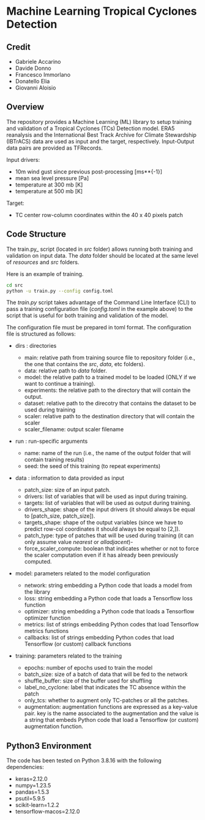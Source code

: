 # Machine Learning Tropical Cyclones Detection

## Credit
- Gabriele Accarino
- Davide Donno
- Francesco Immorlano
- Donatello Elia
- Giovanni Aloisio

## Overview
The repository provides a Machine Learning (ML) library to setup training and validation of a Tropical Cyclones (TCs) Detection model. ERA5 reanalysis and the International Best Track Archive for Climate Stewardship (IBTrACS) data are used as input and the target, respectively. Input-Output data pairs are provided as TFRecords.

Input drivers:
- 10m wind gust since previous post-processing [ms**{-1}]
- mean sea level pressure [Pa]
- temperature at 300 mb [K]
- temperature at 500 mb [K]

Target:
- TC center row-column coordinates within the 40 x 40 pixels patch 

## Code Structure

The train.py_ script (located in _src_ folder) allows running both training and validation on input data. The _data_ folder should be located at the same level of _resources_ and _src_ folders. 

Here is an example of training.

```bash
cd src
python -u train.py --config config.toml
```
The _train.py_ script takes advantage of the Command Line Interface (CLI) to pass a training configuration file (_config.toml_ in the example above) to the script that is useful for both training and validation of the model.

The configuration file must be prepared in toml format. The configuration file is structured as follows:

- dirs : directories
    - main: relative path from training source file to repository folder (i.e., the one that contains the _src_, _data_, etc folders).
    - data: relative path to _data_ folder.
    - model: the relative path to a trained model to be loaded (ONLY if we want to continue a training).
    - experiments: the relative path to the directory that will contain the output.
    - dataset: relative path to the direcotry that contains the dataset to be used during training
    - scaler: relative path to the destination directory that will contain the scaler
    - scaler_filename: output scaler filename

- run : run-specific arguments
    - name: name of the run (i.e., the name of the output folder that will contain training results)
    - seed: the seed of this training (to repeat experiments)

- data : information to data provided as input
    - patch_size: size of an input patch.
    - drivers: list of variables that will be used as input during training.
    - targets: list of variables that will be used as output during training.
    - drivers_shape: shape of the input drivers (it should always be equal to [patch_size, patch_size]).
    - targets_shape: shape of the output variables (since we have to predict row-col coordinates it should always be equal to [2,]).
    - patch_type: type of patches that will be used during training (it can only assume value _nearest_ or _alladjacent_)-
    - force_scaler_compute: boolean that indicates whether or not to force the scaler computation even if it has already been previously computed.

- model: parameters related to the model configuration
    - network: string embedding a Python code that loads a model from the library
    - loss: string embedding a Python code that loads a Tensorflow loss function
    - optimizer: string embedding a Python code that loads a Tensorflow optimizer function
    - metrics: list of strings embedding Python codes that load Tensorflow metrics functions
    - callbacks: list of strings embedding Python codes that load Tensorflow (or custom) callback functions

- training: parameters related to the training
    - epochs: number of epochs used to train the model
    - batch_size: size of a batch of data that will be fed to the network
    - shuffle_buffer: size of the buffer used for shuffling
    - label_no_cyclone: label that indicates the TC absence within the patch
    - only_tcs: whether to augment only TC-patches or all the patches.
    - augmentation: augmentation functions are expressed as a key-value pair. key is the name associated to the augmentation and the value is a string that embeds Python code that load a Tensorflow (or custom) augmentation function.


## Python3 Environment 
The code has been tested on Python 3.8.16 with the following dependencies:
- keras=2.12.0
- numpy=1.23.5
- pandas=1.5.3
- psutil=5.9.5
- scikit-learn=1.2.2
- tensorflow-macos=2.12.0
